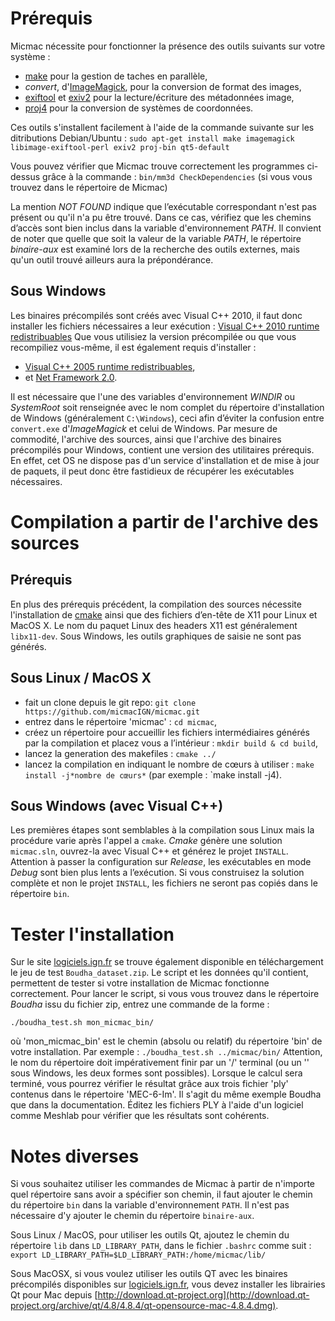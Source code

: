 # Prérequis

Micmac nécessite pour fonctionner la présence des outils suivants sur votre système :
- [make](www.gnu.org/software/make) pour la gestion de taches en parallèle,
- *convert*, d'[ImageMagick](www.imagemagick.org), pour la conversion de format des images,
- [exiftool](www.sno.phy.queensu.ca/~phil/exiftool) et [exiv2](www.exiv2.org) pour la lecture/écriture des métadonnées image,
- [proj4](http://trac.osgeo.org/proj/) pour la conversion de systèmes de coordonnées.

Ces outils s'installent facilement à l'aide de la commande suivante sur les ditributions Debian/Ubuntu :
`sudo apt-get install make imagemagick libimage-exiftool-perl exiv2 proj-bin qt5-default`

Vous pouvez vérifier que Micmac trouve correctement les programmes ci-dessus grâce à la commande :
`bin/mm3d CheckDependencies` (si vous vous trouvez dans le répertoire de Micmac)

La mention *NOT FOUND* indique que l’exécutable correspondant n'est pas présent ou qu'il n'a pu être trouvé. Dans ce cas, vérifiez que les chemins d’accès sont bien inclus dans la variable d'environnement *PATH*.
Il convient de noter que quelle que soit la valeur de la variable *PATH*, le répertoire *binaire-aux* est examiné lors de la recherche des outils externes, mais qu'un outil trouvé ailleurs aura la prépondérance.

## Sous Windows

Les binaires précompilés sont créés avec Visual C++ 2010, il faut donc installer les fichiers nécessaires a leur exécution : [Visual C++ 2010 runtime redistribuables](http://www.microsoft.com/fr-fr/download/details.aspx?id=5555)
Que vous utilisiez la version précompilée ou que vous recompiliez vous-même, il est également requis d'installer :
- [Visual C++ 2005 runtime redistribuables](http://www.microsoft.com/fr-fr/download/details.aspx?id=3387),
- et [Net Framework 2.0](http://www.microsoft.com/fr-fr/download/details.aspx?id=1639).

Il est nécessaire que l'une des variables d'environnement *WINDIR* ou *SystemRoot* soit renseignée avec le nom complet du
répertoire d'installation de Windows (généralement `C:\Windows`), ceci afin d’éviter la confusion entre `convert.exe` d'*ImageMagick* et celui de Windows.
Par mesure de commodité, l'archive des sources, ainsi que l'archive des binaires précompilés pour Windows, contient une version des utilitaires prérequis. En effet, cet OS ne dispose pas d'un service d'installation et de mise à jour de paquets, il peut donc être fastidieux de récupérer les exécutables nécessaires.

# Compilation a partir de l'archive des sources

## Prérequis

En plus des prérequis précédent, la compilation des sources nécessite l'installation de [cmake](www.cmake.org) ainsi que des fichiers d’en-tête de X11 pour Linux et MacOS X.
Le nom du paquet Linux des headers X11 est généralement `libx11-dev`.
Sous Windows, les outils graphiques de saisie ne sont pas générés.

## Sous Linux / MacOS X

- fait un clone depuis le git repo: `git clone https://github.com/micmacIGN/micmac.git`
- entrez dans le répertoire 'micmac' : `cd micmac`,
- créez un répertoire pour accueillir les fichiers intermédiaires générés par la compilation et placez vous a l’intérieur : `mkdir build & cd build`,
- lancez la generation des makefiles : `cmake ../`
- lancez la compilation en indiquant le nombre de cœurs à utiliser : `make install -j*nombre de cœurs*` (par exemple : `make install -j4).

## Sous Windows (avec Visual C++)

Les premières étapes sont semblables à la compilation sous Linux mais la procédure varie après l'appel a `cmake`.
*Cmake* génère une solution `micmac.sln`, ouvrez-la avec Visual C++ et générez le projet `INSTALL`.
Attention à passer la configuration sur *Release*, les exécutables en mode *Debug* sont bien plus lents a l’exécution.
Si vous construisez la solution complète et non le projet `INSTALL`, les fichiers ne seront pas copiés dans le répertoire `bin`.

# Tester l'installation

Sur le site [logiciels.ign.fr](http://logiciels.ign.fr/?Telechargement,20) se trouve également disponible en téléchargement le jeu de test `Boudha_dataset.zip`.
Le script et les données qu'il contient, permettent de tester si votre installation de Micmac fonctionne correctement. Pour lancer le script, si vous vous trouvez dans le répertoire *Boudha* issu du fichier zip, entrez une commande de la forme :
    
`./boudha_test.sh mon_micmac_bin/`
  
où 'mon_micmac_bin' est le chemin (absolu ou relatif) du répertoire 'bin' de votre installation. Par exemple : `./boudha_test.sh ../micmac/bin/`
Attention, le nom du répertoire doit impérativement finir par un '/' terminal (ou un '\' sous Windows, les deux formes sont possibles).
Lorsque le calcul sera terminé, vous pourrez vérifier le résultat grâce aux trois fichier 'ply' contenus dans le répertoire 'MEC-6-Im'.
Il s'agit du même exemple Boudha que dans la documentation. Éditez les fichiers PLY à l'aide d'un logiciel comme Meshlab pour vérifier que les résultats sont cohérents.

# Notes diverses

Si vous souhaitez utiliser les commandes de Micmac à partir de n'importe quel répertoire sans avoir a spécifier son chemin, il faut ajouter le chemin du répertoire `bin` dans la variable d'environnement `PATH`. Il n'est pas nécessaire d'y ajouter le chemin du répertoire `binaire-aux`.

Sous Linux / MacOS, pour utiliser les outils Qt, ajoutez le chemin du répertoire `lib` dans `LD_LIBRARY_PATH`, dans le fichier `.bashrc` comme suit : `export LD_LIBRARY_PATH=$LD_LIBRARY_PATH:/home/micmac/lib/`

Sous MacOSX, si vous voulez utiliser les outils QT avec les binaires précompilés disponibles sur [logiciels.ign.fr](http://logiciels.ign.fr/?Telechargement,20), vous devez installer les librairies Qt pour Mac depuis [http://download.qt-project.org](http://download.qt-project.org/archive/qt/4.8/4.8.4/qt-opensource-mac-4.8.4.dmg).
